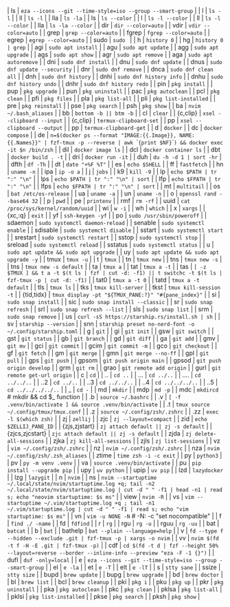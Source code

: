 | ls              | `eza --icons --git --time-style=iso --group --smart-group`                                                                                                                       |
| l               | `ls -l`                                                                                                                                                                          |
| ll              | `ls -l`                                                                                                                                                                          |
| lla             | `ls -la`                                                                                                                                                                         |
| ls              | `ls --color`                                                                                                                                                                     |
| l               | `ls -l --color`                                                                                                                                                                  |
| ll              | `ls -l --color`                                                                                                                                                                  |
| lla             | `ls -la --color`                                                                                                                                                                 |
| dir             | `dir --color=auto`                                                                                                                                                               |
| vdir            | `vdir --color=auto`                                                                                                                                                              |
| grep            | `grep --color=auto`                                                                                                                                                              |
| fgrep           | `fgrep --color=auto`                                                                                                                                                             |
| egrep           | `egrep --color=auto`                                                                                                                                                             |
| sudo            | `sudo `                                                                                                                                                                          |
| h               | `history 0`                                                                                                                                                                      |
| hg              | `history 0 | grep`                                                                                                                                                               |
| agi             | `sudo apt install`                                                                                                                                                               |
| agu             | `sudo apt update`                                                                                                                                                                |
| agg             | `sudo apt upgrade`                                                                                                                                                               |
| ags             | `sudo apt show`                                                                                                                                                                  |
| agr             | `sudo apt remove`                                                                                                                                                                |
| aga             | `sudo apt autoremove`                                                                                                                                                            |
| dni             | `sudo dnf install`                                                                                                                                                               |
| dnu             | `sudo dnf update`                                                                                                                                                                |
| dnus            | `sudo dnf update --security`                                                                                                                                                     |
| dnr             | `sudo dnf remove`                                                                                                                                                                |
| dnca            | `sudo dnf clean all`                                                                                                                                                             |
| dnh             | `sudo dnf history`                                                                                                                                                               |
| dnhi            | `sudo dnf history info`                                                                                                                                                          |
| dnhu            | `sudo dnf history undo`                                                                                                                                                          |
| dnhr            | `sudo dnf history redo`                                                                                                                                                          |
| pin             | `pkg install`                                                                                                                                                                    |
| pup             | `pkg upgrade`                                                                                                                                                                    |
| pun             | `pkg uninstall`                                                                                                                                                                  |
| pac             | `pkg autoclean`                                                                                                                                                                  |
| pcl             | `pkg clean`                                                                                                                                                                      |
| pfi             | `pkg files`                                                                                                                                                                      |
| pla             | `pkg list-all`                                                                                                                                                                   |
| pli             | `pkg list-installed`                                                                                                                                                             |
| pre             | `pkg reinstall`                                                                                                                                                                  |
| pse             | `pkg search`                                                                                                                                                                     |
| psh             | `pkg show`                                                                                                                                                                       |
| ba              | `nvim ~/.bash_aliases`                                                                                                                                                           |
| bb              | `bottom -b || btm -b`                                                                                                                                                            |
| cl              | `clear`                                                                                                                                                                          |
| {c,clip}        | `xsel --clipboard --input`                                                                                                                                                       |
| {c,clip}        | `termux-clipboard-set`                                                                                                                                                           |
| pp              | `xsel --clipboard --output`                                                                                                                                                      |
| pp              | `termux-clipboard-get`                                                                                                                                                           |
| d               | `docker`                                                                                                                                                                         |
| dc              | `docker compose`                                                                                                                                                                 |
| de              | `n=$(docker ps --format "IMAGE:{{.Image}}, NAME: {{.Names}}" | fzf-tmux -p --reverse | awk `\``{print $NF}`\``) && docker exec -it $n /bin/zsh`                                  |
| dil             | `docker image ls`                                                                                                                                                                |
| dcl             | `docker container ls`                                                                                                                                                            |
| dbt             | `docker build . -t`                                                                                                                                                              |
| dri             | `docker run -it`                                                                                                                                                                 |
| duh             | `du -h -d 1 | sort -hr`                                                                                                                                                          |
| dfth            | `df -Th`                                                                                                                                                                         |
| dt              | `date "+%F %T"`                                                                                                                                                                  |
| es              | `echo $SHELL`                                                                                                                                                                    |
| ff              | `fastfetch`                                                                                                                                                                      |
| hn              | `uname -n`                                                                                                                                                                       |
| ipa             | `ip -o a`                                                                                                                                                                        |
| j               | `jobs`                                                                                                                                                                           |
| k9              | `kill -9`                                                                                                                                                                        |
| lp              | `echo $PATH | tr ":" "\n"`                                                                                                                                                       |
| lps             | `echo $PATH | tr ":" "\n" | sort`                                                                                                                                                |
| lfp             | `echo $FPATH | tr ":" "\n"`                                                                                                                                                      |
| lfps            | `echo $FPATH | tr ":" "\n" | sort`                                                                                                                                               |
| mt              | `multitail`                                                                                                                                                                      |
| os              | `bat /etc/os-release`                                                                                                                                                            |
| ua              | `uname -a`                                                                                                                                                                       |
| un              | `uname -n`                                                                                                                                                                       |
| o               | `openssl rand --base64 32`                                                                                                                                                       |
| p               | `pwd`                                                                                                                                                                            |
| pe              | `printenv`                                                                                                                                                                       |
| rmf             | `rm -rf`                                                                                                                                                                         |
| uuid            | `cat /proc/sys/kernel/random/uuid`                                                                                                                                               |
| wi              | `w -i`                                                                                                                                                                           |
| wh              | `which`                                                                                                                                                                          |
| x               | `xargs`                                                                                                                                                                          |
| {xc,:q}         | `exit`                                                                                                                                                                           |
| yf              | `ssh-keygen -yf`                                                                                                                                                                 |
| po              | `sudo /usr/sbin/poweroff`                                                                                                                                                        |
| sdaemon         | `sudo systemctl daemon-reload`                                                                                                                                                   |
| senable         | `sudo systemctl enable`                                                                                                                                                          |
| sdisable        | `sudo systemctl disable`                                                                                                                                                         |
| sstart          | `sudo systemctl start`                                                                                                                                                           |
| srestart        | `sudo systemctl restart`                                                                                                                                                         |
| sstop           | `sudo systemctl stop`                                                                                                                                                            |
| sreload         | `sudo systemctl reload`                                                                                                                                                          |
| sstatus         | `sudo systemctl status`                                                                                                                                                          |
| u               | `sudo apt update && sudo apt upgrade`                                                                                                                                            |
| uy              | `sudo apt update && sudo apt upgrade -y`                                                                                                                                         |
| tmux            | `tmux -u`                                                                                                                                                                        |
| t               | `tmux`                                                                                                                                                                           |
| tn              | `tmux new`                                                                                                                                                                       |
| tns             | `tmux new -s`                                                                                                                                                                    |
| tns             | `tmux new -s default`                                                                                                                                                            |
| ta              | `tmux a`                                                                                                                                                                         |
| tat             | `tmux a -t`                                                                                                                                                                      |
| tas             | `[ -z $TMUX ] && t a -t $(t ls | fzf | cut -d: -f1) || t switchc -t $(t ls | fzf-tmux -p | cut -d: -f1)`                                                                         |
| tat0            | `tmux a -t 0`                                                                                                                                                                    |
| tatd            | `tmux a -t default`                                                                                                                                                              |
| tls             | `tmux ls`                                                                                                                                                                        |
| tks             | `tmux kill-server`                                                                                                                                                               |
| tkst            | `tmux kill-session -t`                                                                                                                                                           |
| {tid,tidx}      | `tmux display -pt "${TMUX_PANE:?}" "#{pane_index}"`                                                                                                                              |
| si              | `sudo snap install`                                                                                                                                                              |
| sic             | `sudo snap install --classic`                                                                                                                                                    |
| sr              | `sudo snap refresh`                                                                                                                                                              |
| srl             | `sudo snap refresh --list`                                                                                                                                                       |
| sls             | `sudo snap list`                                                                                                                                                                 |
| srm             | `sudo snap remove`                                                                                                                                                               |
| us              | `curl -sS https://starship.rs/install.sh | sh`                                                                                                                                   |
| sv              | `starship --version`                                                                                                                                                             |
| snn             | `starship preset no-nerd-font -o ~/.config/starship.toml`                                                                                                                        |
| g               | `git`                                                                                                                                                                            |
| gi              | `git init`                                                                                                                                                                       |
| gsw             | `git switch`                                                                                                                                                                     |
| gst             | `git status`                                                                                                                                                                     |
| gb              | `git branch`                                                                                                                                                                     |
| gd              | `git diff`                                                                                                                                                                       |
| ga              | `git add`                                                                                                                                                                        |
| gmv             | `git mv`                                                                                                                                                                         |
| gci             | `git commit`                                                                                                                                                                     |
| gcim            | `git commit -m`                                                                                                                                                                  |
| gco             | `git checkout`                                                                                                                                                                   |
| gf              | `git fetch`                                                                                                                                                                      |
| gm              | `git merge`                                                                                                                                                                      |
| gmn             | `git merge --no-ff`                                                                                                                                                              |
| gpl             | `git pull`                                                                                                                                                                       |
| gps             | `git push`                                                                                                                                                                       |
| gpsom           | `git push origin main`                                                                                                                                                           |
| gpsod           | `git push origin develop`                                                                                                                                                        |
| grm             | `git rm`                                                                                                                                                                         |
| grao            | `git remote add origin`                                                                                                                                                          |
| gurl            | `git remote get-url origin`                                                                                                                                                      |
| c               | `cd`                                                                                                                                                                             |
| ..              | `cd ..`                                                                                                                                                                          |
| ...             | `cd ../..`                                                                                                                                                                       |
| ....            | `cd ../../..`                                                                                                                                                                    |
| ..2             | `cd ../..`                                                                                                                                                                       |
| ..3             | `cd ../../..`                                                                                                                                                                    |
| ..4             | `cd ../../../..`                                                                                                                                                                 |
| ..5             | `cd ../../../../..`                                                                                                                                                              |
| _               | `cd -`                                                                                                                                                                           |
| md              | `mkdir`                                                                                                                                                                          |
| mdp             | `md -p`                                                                                                                                                                          |
| mdc             | `mkdircd` # mkdir && cd $_ function                                                                                                                                              |
| .b              | `source ~/.bashrc`                                                                                                                                                               |
| .v              | `[ -f .venv/bin/activate ] && source .venv/bin/activate`                                                                                                                         |
| .t              | `tmux source ~/.config/tmux/tmux.conf`                                                                                                                                           |
| .z              | `source ~/.config/zsh/.zshrc`                                                                                                                                                    |
| .zz             | `exec -l $(which zsh)`                                                                                                                                                           |
| zj              | `zellij`                                                                                                                                                                         |
| zjc             | `zj --layout=compact`                                                                                                                                                            |
| zid             | `echo $ZELLIJ_PANE_ID`                                                                                                                                                           |
| {zjs,zjstart}   | `zj attach default || zj -s default`                                                                                                                                             |
| {zjcs,zjcstart} | `zjc attach default || zj -s default`                                                                                                                                            |
| zjda            | `zj delete-all-sessions`                                                                                                                                                         |
| zjka            | `zj kill-all-sessions`                                                                                                                                                           |
| zjls            | `zj list-sessions`                                                                                                                                                               |
| vz              | `vim ~/.config/zsh/.zshrc`                                                                                                                                                       |
| nz              | `nvim ~/.config/zsh/.zshrc`                                                                                                                                                      |
| nza             | `nvim ~/.config/zsh/.zsh_aliases`                                                                                                                                                |
| ztime           | `time zsh -i -c exit`                                                                                                                                                            |
| py              | `python3`                                                                                                                                                                        |
| pv              | `py -m venv .venv`                                                                                                                                                               |
| va              | `source .venv/bin/activate`                                                                                                                                                      |
| pu              | `pip install --upgrade pip`                                                                                                                                                      |
| upy             | `uv python`                                                                                                                                                                      |
| upip            | `uv pip`                                                                                                                                                                         |
| lzd             | `lazydocker`                                                                                                                                                                     |
| lzg             | `lazygit`                                                                                                                                                                        |
| n               | `nvim`                                                                                                                                                                           |
| ns              | `nvim --startuptime ~/.local/state/nvim/startuptime.log +q; tail -n2 ~/.local/state/nvim/startuptime.log | cut -d " " -f1 | head -n1 | read s; echo "neovim startuptime: $s ms"` |
| view            | `nvim -R`                                                                                                                                                                        |
| vs              | `vim --startuptime ~/.vim/startuptime.log +q ; tail -n1 ~/.vim/startuptime.log | cut -d " " -f1 | read s; echo "vim startuptime: $s ms"`                                         |
| vn              | `vim -u NONE -N` # -N: -c "set nocompatible"                                                                                                                                     |
| f               | `find ./ -name`                                                                                                                                                                  |
| fd              | `fdfind`                                                                                                                                                                         |
| r               | `rg`                                                                                                                                                                             |
| rgu             | `rg -u`                                                                                                                                                                          |
| rguu            | `rg -uu`                                                                                                                                                                         |
| bat             | `batcat`                                                                                                                                                                         |
| b               | `bat`                                                                                                                                                                            |
| bathelp         | `bat --plain --language=help`                                                                                                                                                    |
| v               | `fd --type f --hidden --exclude .git | fzf-tmux -p | xargs -o nvim`                                                                                                              |
| vv              | `nvim $(fd -t f -H -E .git | fzf-tmux -p)`                                                                                                                                       |
| cdf             | `cd $(fd -t d | fzf --height 50% --layout=reverse --border --inline-info --preview "eza -F -1 {}")`                                                                              |
| dufl            | `duf -only=local`                                                                                                                                                                |
| e               | `eza --icons --git --time-style=iso --group --smart-group`                                                                                                                       |
| el              | `e -la`                                                                                                                                                                          |
| et              | `e -T`                                                                                                                                                                           |
| elt             | `e -lT`                                                                                                                                                                          |
| s               | `stty sane`                                                                                                                                                                      |
| ssize           | `stty size`                                                                                                                                                                      |
| bupd            | `brew update`                                                                                                                                                                    |
| bupg            | `brew upgrade`                                                                                                                                                                   |
| bd              | `brew doctor`                                                                                                                                                                    |
| bl              | `brew list`                                                                                                                                                                      |
| bcl             | `brew cleanup`                                                                                                                                                                   |
| pki             | `pkg i`                                                                                                                                                                          |
| pku             | `pkg up`                                                                                                                                                                         |
| pkr             | `pkg uninstall`                                                                                                                                                                  |
| pka             | `pkg autoclean`                                                                                                                                                                  |
| pkc             | `pkg clean`                                                                                                                                                                      |
| pklsa           | `pkg list-all`                                                                                                                                                                   |
| pklsi           | `pkg list-installed`                                                                                                                                                             |
| pkse            | `pkg search`                                                                                                                                                                     |
| pksh            | `pkg show`                                                                                                                                                                       |
